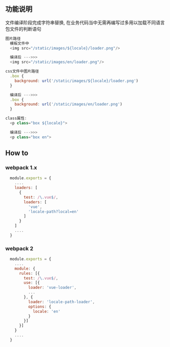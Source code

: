 ## 功能说明

文件编译阶段完成字符串替换, 在业务代码当中无需再编写过多用以加载不同语言包文件的判断语句

```javascript
图片路径
  模板文件中
  <img src="/static/images/${locale}/loader.png"/>

  编译后 --->>>
  <img src="/static/images/en/loader.png"/>

css文件中图片路径
  .box {
    background: url('/static/images/${locale}/loader.png')
  }

  编译后 --->>>
  .box {
    background: url('/static/images/en/loader.png')
  }

class属性:
  <p class="box ${locale}">

  编译后 --->>>
  <p class="box en">
```

## How to

### webpack 1.x

```javascript
  module.exports = {
    ....
    loaders: [
      {
        test: /\.vue$/,
        loaders: [
          'vue',
          'locale-path?local=en'
        ]
      } 
    ]
    ....
  }
```

### webpack 2


```javascript
  module.exports = {
    ....
    module: {
      rules: [{
        test: /\.vue$/,
        use: [{
          loader: 'vue-loader',
          ...
        }, {
          loader: 'locale-path-loader',
          options: {
            locale: 'en'
          }
        }]
      }]
    }
    ....
  }
```


